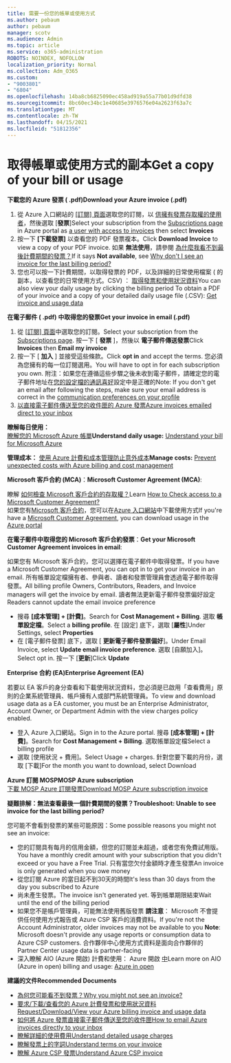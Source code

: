 ```yaml
---
title: 需要一份您的帳單或使用方式
ms.author: pebaum
author: pebaum
manager: scotv
ms.audience: Admin
ms.topic: article
ms.service: o365-administration
ROBOTS: NOINDEX, NOFOLLOW
localization_priority: Normal
ms.collection: Adm_O365
ms.custom:
- "9003801"
- "6804"
ms.openlocfilehash: 14ba8cb6825090ec458ad919a55a77b01d9dfd38
ms.sourcegitcommit: 8bc60ec34bc1e40685e3976576e04a2623f63a7c
ms.translationtype: MT
ms.contentlocale: zh-TW
ms.lasthandoff: 04/15/2021
ms.locfileid: "51812356"
---
```

# <a name="get-a-copy-of-your-bill-or-usage"></a><span data-ttu-id="bdd2a-102">取得帳單或使用方式的副本</span><span class="sxs-lookup"><span data-stu-id="bdd2a-102">Get a copy of your bill or usage</span></span>

<span data-ttu-id="bdd2a-103">**下載您的 Azure 發票 ( .pdf)**</span><span class="sxs-lookup"><span data-stu-id="bdd2a-103">**Download your Azure invoice (.pdf)**</span></span>

1. <span data-ttu-id="bdd2a-104">從 Azure 入口網站的 [[訂閱] 頁面](https://portal.azure.com/#blade/Microsoft_Azure_Billing/SubscriptionsBlade)選取您的訂閱，以 [供擁有發票存取權的使用者](https://docs.microsoft.com/azure/cost-management-billing/manage/manage-billing-access?WT.mc_id=Portal-Microsoft_Azure_Support)，然後選取 [**發票**]</span><span class="sxs-lookup"><span data-stu-id="bdd2a-104">Select your subscription from the [Subscriptions page](https://portal.azure.com/#blade/Microsoft_Azure_Billing/SubscriptionsBlade) in Azure portal as [a user with access to invoices](https://docs.microsoft.com/azure/cost-management-billing/manage/manage-billing-access?WT.mc_id=Portal-Microsoft_Azure_Support) then select **Invoices**</span></span>
2. <span data-ttu-id="bdd2a-105">按一下 **[下載發票]** 以查看您的 PDF 發票複本。</span><span class="sxs-lookup"><span data-stu-id="bdd2a-105">Click **Download Invoice** to view a copy of your PDF invoice.</span></span> <span data-ttu-id="bdd2a-106">如果 **無法使用**，請參閱 [為什麼我看不到最後計費期間的發票？](https://docs.microsoft.com/azure/cost-management-billing/manage/download-azure-invoice-daily-usage-date?WT.mc_id=Portal-Microsoft_Azure_Support#noinvoice)</span><span class="sxs-lookup"><span data-stu-id="bdd2a-106">If it says **Not available**, see [Why don't I see an invoice for the last billing period?](https://docs.microsoft.com/azure/cost-management-billing/manage/download-azure-invoice-daily-usage-date?WT.mc_id=Portal-Microsoft_Azure_Support#noinvoice)</span></span>
3. <span data-ttu-id="bdd2a-107">您也可以按一下計費期間，以取得發票的 PDF，以及詳細的日常使用檔案 ( 的副本，以查看您的日常使用方式。CSV) ： [取得發票和使用狀況資料](https://docs.microsoft.com/azure/cost-management-billing/manage/download-azure-invoice-daily-usage-date?WT.mc_id=Portal-Microsoft_Azure_Support)</span><span class="sxs-lookup"><span data-stu-id="bdd2a-107">You can also view your daily usage by clicking the billing period To obtain a PDF of your invoice and a copy of your detailed daily usage file (.CSV): [Get invoice and usage data](https://docs.microsoft.com/azure/cost-management-billing/manage/download-azure-invoice-daily-usage-date?WT.mc_id=Portal-Microsoft_Azure_Support)</span></span>

<span data-ttu-id="bdd2a-108">**在電子郵件 ( .pdf) 中取得您的發票**</span><span class="sxs-lookup"><span data-stu-id="bdd2a-108">**Get your invoice in email (.pdf)**</span></span>

1. <span data-ttu-id="bdd2a-109">從 [ [訂閱] 頁面](https://ms.portal.azure.com/#blade/Microsoft_Azure_Billing/SubscriptionsBlade)中選取您的訂閱。</span><span class="sxs-lookup"><span data-stu-id="bdd2a-109">Select your subscription from the [Subscriptions page](https://ms.portal.azure.com/#blade/Microsoft_Azure_Billing/SubscriptionsBlade).</span></span> <span data-ttu-id="bdd2a-110">按一下 [ **發票** ]，然後以 **電子郵件傳送發票**</span><span class="sxs-lookup"><span data-stu-id="bdd2a-110">Click **Invoices** then **Email my invoice**</span></span>
2. <span data-ttu-id="bdd2a-111">按一下 [ **加入** ] 並接受這些條款。</span><span class="sxs-lookup"><span data-stu-id="bdd2a-111">Click **opt in** and accept the terms.</span></span> <span data-ttu-id="bdd2a-112">您必須為您擁有的每一位訂閱選用。</span><span class="sxs-lookup"><span data-stu-id="bdd2a-112">You will have to opt in for each subscription you own.</span></span> <span data-ttu-id="bdd2a-113">附注：如果您在遵循這些步驟之後未收到電子郵件，請確定您的電子郵件地址在[您的設定檔的通訊喜好](https://account.windowsazure.com/profile)設定中是正確的</span><span class="sxs-lookup"><span data-stu-id="bdd2a-113">Note: If you don't get an email after following the steps, make sure your email address is correct in the [communication preferences on your profile](https://account.windowsazure.com/profile)</span></span>
3. [<span data-ttu-id="bdd2a-114">以直接電子郵件傳送至您的收件匣的 Azure 發票</span><span class="sxs-lookup"><span data-stu-id="bdd2a-114">Azure invoices emailed direct to your inbox</span></span>](https://azure.microsoft.com/blog/azure-email-invoices/)

<span data-ttu-id="bdd2a-115">**瞭解每日使用：**  
[瞭解您的 Microsoft Azure 帳單](https://docs.microsoft.com/azure/cost-management-billing/understand/review-individual-bill?WT.mc_id=Portal-Microsoft_Azure_Support)</span><span class="sxs-lookup"><span data-stu-id="bdd2a-115">**Understand daily usage:** 
[Understand your bill for Microsoft Azure](https://docs.microsoft.com/azure/cost-management-billing/understand/review-individual-bill?WT.mc_id=Portal-Microsoft_Azure_Support)</span></span>  

<span data-ttu-id="bdd2a-116">**管理成本：** [使用 Azure 計費和成本管理防止意外成本](https://docs.microsoft.com/azure/cost-management-billing/manage/getting-started?WT.mc_id=Portal-Microsoft_Azure_Support)</span><span class="sxs-lookup"><span data-stu-id="bdd2a-116">**Manage costs:** [Prevent unexpected costs with Azure billing and cost management](https://docs.microsoft.com/azure/cost-management-billing/manage/getting-started?WT.mc_id=Portal-Microsoft_Azure_Support)</span></span>  

<span data-ttu-id="bdd2a-117">**Microsoft 客戶合約 (MCA)**：</span><span class="sxs-lookup"><span data-stu-id="bdd2a-117">**Microsoft Customer Agreement (MCA)**:</span></span>

<span data-ttu-id="bdd2a-118">瞭解  [如何檢查 Microsoft 客戶合約的存取權？](https://docs.microsoft.com/azure/cost-management-billing/manage/download-azure-invoice-daily-usage-date?WT.mc_id=Portal-Microsoft_Azure_Support#check-access-to-a-microsoft-customer-agreement)</span><span class="sxs-lookup"><span data-stu-id="bdd2a-118">Learn  [How to Check access to a Microsoft Customer Agreement?](https://docs.microsoft.com/azure/cost-management-billing/manage/download-azure-invoice-daily-usage-date?WT.mc_id=Portal-Microsoft_Azure_Support#check-access-to-a-microsoft-customer-agreement)</span></span>  
<span data-ttu-id="bdd2a-119">如果您有[Microsoft 客戶合約](https://docs.microsoft.com/azure/cost-management-billing/manage/download-azure-invoice-daily-usage-date?WT.mc_id=Portal-Microsoft_Azure_Support#check-access-to-a-microsoft-customer-agreement)，您可以在[Azure 入口網站](https://portal.azure.com/)中下載使用方式</span><span class="sxs-lookup"><span data-stu-id="bdd2a-119">If you're have a [Microsoft Customer Agreement](https://docs.microsoft.com/azure/cost-management-billing/manage/download-azure-invoice-daily-usage-date?WT.mc_id=Portal-Microsoft_Azure_Support#check-access-to-a-microsoft-customer-agreement), you can download usage in the [Azure portal](https://portal.azure.com/)</span></span>

<span data-ttu-id="bdd2a-120">**在電子郵件中取得您的 Microsoft 客戶合約發票**：</span><span class="sxs-lookup"><span data-stu-id="bdd2a-120">**Get your Microsoft Customer Agreement invoices in email**:</span></span>

<span data-ttu-id="bdd2a-121">如果您有 Microsoft 客戶合約，您可以選擇在電子郵件中取得發票。</span><span class="sxs-lookup"><span data-stu-id="bdd2a-121">If you have a Microsoft Customer Agreement, you can opt in to get your invoice in an email.</span></span> <span data-ttu-id="bdd2a-122">所有帳單設定檔擁有者、參與者、讀者和發票管理員會透過電子郵件取得發票。</span><span class="sxs-lookup"><span data-stu-id="bdd2a-122">All billing profile Owners, Contributors, Readers, and Invoice managers will get the invoice by email.</span></span> <span data-ttu-id="bdd2a-123">讀者無法更新電子郵件發票偏好設定</span><span class="sxs-lookup"><span data-stu-id="bdd2a-123">Readers cannot update the email invoice preference</span></span>

- <span data-ttu-id="bdd2a-124">搜尋 **[成本管理] + [計費]**。</span><span class="sxs-lookup"><span data-stu-id="bdd2a-124">Search for **Cost Management + Billing**.</span></span> <span data-ttu-id="bdd2a-125">選取 **帳單設定檔**。</span><span class="sxs-lookup"><span data-stu-id="bdd2a-125">Select a **billing profile**.</span></span> <span data-ttu-id="bdd2a-126">在 [設定] 底下，選取 [**屬性**]</span><span class="sxs-lookup"><span data-stu-id="bdd2a-126">Under Settings, select **Properties**</span></span>
- <span data-ttu-id="bdd2a-127">在 [電子郵件發票] 底下，選取 [ **更新電子郵件發票偏好**]。</span><span class="sxs-lookup"><span data-stu-id="bdd2a-127">Under Email Invoice, select **Update email invoice preference**.</span></span> <span data-ttu-id="bdd2a-128">選取 [自願加入]。</span><span class="sxs-lookup"><span data-stu-id="bdd2a-128">Select opt in.</span></span> <span data-ttu-id="bdd2a-129">按一下 [**更新**]</span><span class="sxs-lookup"><span data-stu-id="bdd2a-129">Click **Update**</span></span>

<span data-ttu-id="bdd2a-130">**Enterprise 合約 (EA)**</span><span class="sxs-lookup"><span data-stu-id="bdd2a-130">**Enterprise Agreement (EA)**</span></span>

<span data-ttu-id="bdd2a-131">若要以 EA 客戶的身分查看和下載使用狀況資料，您必須是已啟用「查看費用」原則的企業系統管理員、帳戶擁有人或部門系統管理員。</span><span class="sxs-lookup"><span data-stu-id="bdd2a-131">To view and download usage data as a EA customer, you must be an Enterprise Administrator, Account Owner, or Department Admin with the view charges policy enabled.</span></span>

- <span data-ttu-id="bdd2a-132">登入 Azure 入口網站。</span><span class="sxs-lookup"><span data-stu-id="bdd2a-132">Sign in to the Azure portal.</span></span> <span data-ttu-id="bdd2a-133">搜尋 **[成本管理] + [計費]**。</span><span class="sxs-lookup"><span data-stu-id="bdd2a-133">Search for **Cost Management + Billing**.</span></span> <span data-ttu-id="bdd2a-134">選取帳單設定檔</span><span class="sxs-lookup"><span data-stu-id="bdd2a-134">Select a billing profile</span></span>
- <span data-ttu-id="bdd2a-135">選取 [使用狀況 + 費用]。</span><span class="sxs-lookup"><span data-stu-id="bdd2a-135">Select Usage + charges.</span></span> <span data-ttu-id="bdd2a-136">針對您要下載的月份，選取 [下載]</span><span class="sxs-lookup"><span data-stu-id="bdd2a-136">For the month you want to download, select Download</span></span>

<span data-ttu-id="bdd2a-137">**Azure 訂閱 MOSP**</span><span class="sxs-lookup"><span data-stu-id="bdd2a-137">**MOSP Azure subscription**</span></span>  
[<span data-ttu-id="bdd2a-138">下載 MOSP Azure 訂閱發票</span><span class="sxs-lookup"><span data-stu-id="bdd2a-138">Download MOSP Azure subscription invoice</span></span>](https://docs.microsoft.com/azure/cost-management-billing/understand/download-azure-invoice?WT.mc_id=Portal-Microsoft_Azure_Support#download-your-mosp-azure-subscription-invoice)

<span data-ttu-id="bdd2a-139">**疑難排解：無法查看最後一個計費期間的發票？**</span><span class="sxs-lookup"><span data-stu-id="bdd2a-139">**Troubleshoot: Unable to see invoice for the last billing period?**</span></span>

<span data-ttu-id="bdd2a-140">您可能不會看到發票的某些可能原因：</span><span class="sxs-lookup"><span data-stu-id="bdd2a-140">Some possible reasons you might not see an invoice:</span></span>

- <span data-ttu-id="bdd2a-141">您的訂閱具有每月的信用金額，但您的訂閱並未超過，或者您有免費試用版。</span><span class="sxs-lookup"><span data-stu-id="bdd2a-141">You have a monthly credit amount with your subscription that you didn't exceed or you have a Free Trial.</span></span> <span data-ttu-id="bdd2a-142">只有當您欠付金額時才產生發票</span><span class="sxs-lookup"><span data-stu-id="bdd2a-142">An invoice is only generated when you owe money</span></span>
- <span data-ttu-id="bdd2a-143">從您訂閱 Azure 的當日起不到30天的時間</span><span class="sxs-lookup"><span data-stu-id="bdd2a-143">It's less than 30 days from the day you subscribed to Azure</span></span>
- <span data-ttu-id="bdd2a-144">尚未產生發票。</span><span class="sxs-lookup"><span data-stu-id="bdd2a-144">The invoice isn't generated yet.</span></span> <span data-ttu-id="bdd2a-145">等到帳單期限結束</span><span class="sxs-lookup"><span data-stu-id="bdd2a-145">Wait until the end of the billing period</span></span>
- <span data-ttu-id="bdd2a-146">如果您不是帳戶管理員，可能無法使用舊版發票 **請注意**： Microsoft 不會提供任何使用方式報告或 Azure CSP 客戶的消費資料。</span><span class="sxs-lookup"><span data-stu-id="bdd2a-146">If you're not the Account Administrator, older invoices may not be available to you **Note**: Microsoft doesn't provide any usage reports or consumption data to Azure CSP customers.</span></span> <span data-ttu-id="bdd2a-147">合作夥伴中心使用方式資料是面向合作夥伴的</span><span class="sxs-lookup"><span data-stu-id="bdd2a-147">Partner Center usage data is partner-facing</span></span>
- <span data-ttu-id="bdd2a-148">深入瞭解 AIO (Azure 開啟) 計費和使用： Azure 開啟 [中](https://azure.microsoft.com/offers/ms-azr-0111p/)</span><span class="sxs-lookup"><span data-stu-id="bdd2a-148">Learn more on AIO (Azure in open) billing and usage: [Azure in open](https://azure.microsoft.com/offers/ms-azr-0111p/)</span></span>

<span data-ttu-id="bdd2a-149">**建議的文件**</span><span class="sxs-lookup"><span data-stu-id="bdd2a-149">**Recommended Documents**</span></span>

- [<span data-ttu-id="bdd2a-150">為何您可能看不到發票？</span><span class="sxs-lookup"><span data-stu-id="bdd2a-150">Why you might not see an invoice?</span></span>](https://docs.microsoft.com/azure/cost-management-billing/understand/download-azure-invoice?WT.mc_id=Portal-Microsoft_Azure_Support#noinvoice)
- [<span data-ttu-id="bdd2a-151">要求/下載/查看您的 Azure 計費發票和使用狀況資料</span><span class="sxs-lookup"><span data-stu-id="bdd2a-151">Request/Download/View your Azure billing invoice and usage data</span></span>](https://docs.microsoft.com/azure/cost-management-billing/manage/download-azure-invoice-daily-usage-date?WT.mc_id=Portal-Microsoft_Azure_Support)
- [<span data-ttu-id="bdd2a-152">如何將 Azure 發票直接電子郵件傳送至您的收件匣</span><span class="sxs-lookup"><span data-stu-id="bdd2a-152">How to email Azure invoices directly to your inbox</span></span>](https://docs.microsoft.com/azure/cost-management-billing/manage/download-azure-invoice-daily-usage-date?WT.mc_id=Portal-Microsoft_Azure_Support)
- [<span data-ttu-id="bdd2a-153">瞭解詳細的使用費用</span><span class="sxs-lookup"><span data-stu-id="bdd2a-153">Understand detailed usage charges</span></span>](https://docs.microsoft.com/azure/cost-management-billing/understand/review-individual-bill?WT.mc_id=Portal-Microsoft_Azure_Support#csv)
- [<span data-ttu-id="bdd2a-154">瞭解發票上的字詞</span><span class="sxs-lookup"><span data-stu-id="bdd2a-154">Understand terms on your invoice</span></span>](https://docs.microsoft.com/azure/cost-management-billing/understand/understand-invoice?WT.mc_id=Portal-Microsoft_Azure_Support)
- [<span data-ttu-id="bdd2a-155">瞭解 Azure CSP 發票</span><span class="sxs-lookup"><span data-stu-id="bdd2a-155">Understand Azure CSP invoice</span></span>](https://docs.microsoft.com/partner-center/azure-plan-lp?WT.mc_id=Portal-Microsoft_Azure_Support)
